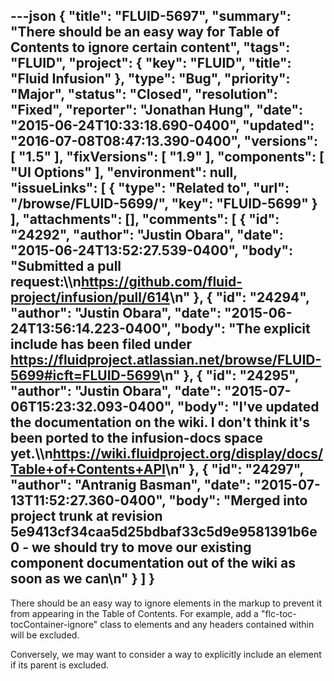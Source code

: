 ---json
{
  "title": "FLUID-5697",
  "summary": "There should be an easy way for Table of Contents to ignore certain content",
  "tags": "FLUID",
  "project": {
    "key": "FLUID",
    "title": "Fluid Infusion"
  },
  "type": "Bug",
  "priority": "Major",
  "status": "Closed",
  "resolution": "Fixed",
  "reporter": "Jonathan Hung",
  "date": "2015-06-24T10:33:18.690-0400",
  "updated": "2016-07-08T08:47:13.390-0400",
  "versions": [
    "1.5"
  ],
  "fixVersions": [
    "1.9"
  ],
  "components": [
    "UI Options"
  ],
  "environment": null,
  "issueLinks": [
    {
      "type": "Related to",
      "url": "/browse/FLUID-5699/",
      "key": "FLUID-5699"
    }
  ],
  "attachments": [],
  "comments": [
    {
      "id": "24292",
      "author": "Justin Obara",
      "date": "2015-06-24T13:52:27.539-0400",
      "body": "Submitted a pull request:\\\n<https://github.com/fluid-project/infusion/pull/614>\n"
    },
    {
      "id": "24294",
      "author": "Justin Obara",
      "date": "2015-06-24T13:56:14.223-0400",
      "body": "The explicit include has been filed under <https://fluidproject.atlassian.net/browse/FLUID-5699#icft=FLUID-5699>\n"
    },
    {
      "id": "24295",
      "author": "Justin Obara",
      "date": "2015-07-06T15:23:32.093-0400",
      "body": "I've updated the documentation on the wiki. I don't think it's been ported to the infusion-docs space yet.\\\n<https://wiki.fluidproject.org/display/docs/Table+of+Contents+API>\n"
    },
    {
      "id": "24297",
      "author": "Antranig Basman",
      "date": "2015-07-13T11:52:27.360-0400",
      "body": "Merged into project trunk at  revision 5e9413cf34caa5d25bdbaf33c5d9e9581391b6e0 - we should try to move our existing component documentation out of the wiki as soon as we can\n"
    }
  ]
}
---
There should be an easy way to ignore elements in the markup to prevent it from appearing in the Table of Contents. For example, add a "flc-toc-tocContainer-ignore" class to elements and any headers contained within will be excluded.

Conversely, we may want to consider a way to explicitly include an element if its parent is excluded.

        